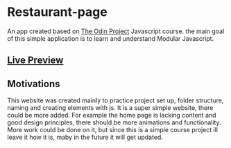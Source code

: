 # Restaurant-page

An app created based on [The Odin Project](https://www.theodinproject.com) Javascript course.
the main goal of this simple application is to learn and understand Modular Javascript.

## [Live Preview](https://condescending-spence-50507a.netlify.app)

## Motivations

This website was created mainly to practice project set up, folder structure, naming and creating elements with js. It is a super simple website, there could be more added. For example the home page is lacking content and good design principles, there should be more animations and functionality. More work could be done on it, but since this is a simple course project ill leave it how it is, maby in the future it will get updated.
